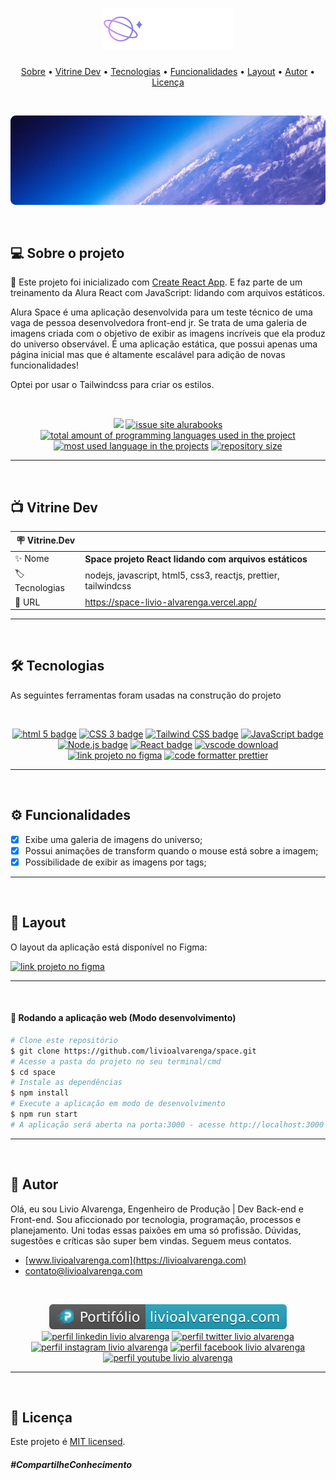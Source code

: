 <h1 align="center"> 
	<img alt="Alura Space" title="#AluraSpace" src="https://github.com/LivioAlvarenga/space/blob/master/public/images/logo.png?raw=true" />
</h1>
<p align="center">
 <a href="#-sobre-o-projeto">Sobre</a> •
 <a href="#-vitrine-dev">Vitrine Dev</a> •
 <a href="#-tecnologias">Tecnologias</a> •
 <a href="#-funcionalidades">Funcionalidades</a> •
 <a href="#-layout">Layout</a> •
 <a href="#-autor">Autor</a> • 
 <a href="#-licença">Licença</a>
</p>

&nbsp;

![Space App](https://github.com/LivioAlvarenga/space/blob/master/public/images/banner.png?raw=true#vitrinedev)

&nbsp;

## 💻 Sobre o projeto

🚀 Este projeto foi inicializado com [Create React App](https://github.com/facebook/create-react-app). E faz parte de um treinamento da Alura React com JavaScript: lidando com arquivos estáticos.

Alura Space é uma aplicação desenvolvida para um teste técnico de uma vaga de pessoa desenvolvedora front-end jr. Se trata de uma galeria de imagens criada com o objetivo de exibir as imagens incríveis que ela produz do universo observável. É uma aplicação estática, que possui apenas uma página inicial mas que é altamente escalável para adição de novas funcionalidades!

Optei por usar o Tailwindcss para criar os estilos.

&nbsp;

<p align="center">
  <a href="#license"><img src="https://img.shields.io/github/license/LivioAlvarenga/space?color=ff0000"></a>
  <a href="https://github.com/LivioAlvarenga/space/issues"><img src="https://img.shields.io/github/issues/LivioAlvarenga/space" alt="issue site alurabooks" /></a>
  <a href="https://github.com/LivioAlvarenga/space"><img src="https://img.shields.io/github/languages/count/LivioAlvarenga/space" alt="total amount of programming languages used in the project" /></a>
  <a href="https://github.com/LivioAlvarenga/space"><img src="https://img.shields.io/github/languages/top/LivioAlvarenga/space" alt="most used language in the projects" /></a>
  <a href="https://github.com/LivioAlvarenga/space"><img src="https://img.shields.io/github/repo-size/LivioAlvarenga/space" alt="repository size" /></a>
<p>

---

&nbsp;

## 📺 Vitrine Dev

| :placard: Vitrine.Dev |                                                                 |
| --------------------- | --------------------------------------------------------------- |
| :sparkles: Nome       | **Space projeto React lidando com arquivos estáticos**          |
| :label: Tecnologias   | nodejs, javascript, html5, css3, reactjs, prettier, tailwindcss |
| :rocket: URL          | https://space-livio-alvarenga.vercel.app/                       |

---

&nbsp;

## 🛠 Tecnologias

As seguintes ferramentas foram usadas na construção do projeto

&nbsp;

<p align="center">
  <a href= "https://html5.org/"><img alt="html 5 badge" src="https://img.shields.io/static/v1?logoWidth=15&logoColor=E34F26&logo=HTML5&label=Markup Language&message=HTML5&color=E34F26"></a>
  <a href= "https://developer.mozilla.org/pt-BR/docs/Web/CSS"><img alt="CSS 3 badge" src="https://img.shields.io/static/v1?logoWidth=15&logoColor=1572B6&logo=CSS3&label=Style&message=CSS3&color=1572B6"></a>
  <a href= "https://tailwindcss.com/"><img alt="Tailwind CSS badge" src="https://img.shields.io/static/v1?logoWidth=15&logoColor=06b6d4&logo=Tailwind CSS&label=Style&message=Tailwind CSS&color=06b6d4"></a>
  <a href= "https://www.javascript.com/"><img alt="JavaScript badge" src="https://img.shields.io/static/v1?logoWidth=15&logoColor=F7DF1E&logo=JavaScript&label=Language&message=JavaScript&color=F7DF1E"></a>
  <a href= "https://nodejs.org/en/"><img alt="Node.js badge" src="https://img.shields.io/static/v1?logoWidth=15&logoColor=339933&logo=Node.js&label=Runtime Environment&message=Node.js&color=3139933"></a>
  <a href= "https://reactjs.org/"><img alt="React badge" src="https://img.shields.io/static/v1?logoWidth=15&logoColor=61dafb&logo=React&label=Framework&message=React&color=61dafb"></a>
  <a href= "https://code.visualstudio.com/download"><img alt="vscode download" src="https://img.shields.io/static/v1?logoWidth=15&logoColor=007ACC&logo=Visual Studio Code&label=IDE&message=Visual Studio Code&color=007ACC"></a>
  <a href= "https://www.figma.com/file/orFnTds1FRP3t3gj6rJWDi/Alura-Space-%7C-React%3A-arquivos-est%C3%A1ticos-(Copy)?t=ddIsjTkxPcBtxkci-0"><img alt="link projeto no figma" src="https://img.shields.io/static/v1?logoWidth=15&logoColor=F24E1E&logo=Figma&label=Designer&message=Figma&color=F24E1E"></a>
  <a href= "https://github.com/prettier/prettier"><img alt="code formatter prettier" src="https://img.shields.io/static/v1?logoWidth=15&logoColor=F7B93E&logo=Prettier&label=Code Formatter&message=Prettier&color=F7B93E"></a>
</p>

---

&nbsp;

## ⚙️ Funcionalidades

- [x] Exibe uma galeria de imagens do universo;
- [x] Possui animações de transform quando o mouse está sobre a imagem;
- [x] Possibilidade de exibir as imagens por tags;

---

&nbsp;

## 🎨 Layout

O layout da aplicação está disponível no Figma:

<a href= "https://www.figma.com/file/orFnTds1FRP3t3gj6rJWDi/Alura-Space-%7C-React%3A-arquivos-est%C3%A1ticos-(Copy)?t=ddIsjTkxPcBtxkci-0"><img alt="link projeto no figma" src="https://img.shields.io/static/v1?logoWidth=15&logoColor=F24E1E&logo=Figma&label=Designer&message=Figma&color=F24E1E"></a>

---

&nbsp;

#### 🧭 Rodando a aplicação web (Modo desenvolvimento)

```bash
# Clone este repositório
$ git clone https://github.com/livioalvarenga/space.git
# Acesse a pasta do projeto no seu terminal/cmd
$ cd space
# Instale as dependências
$ npm install
# Execute a aplicação em modo de desenvolvimento
$ npm run start
# A aplicação será aberta na porta:3000 - acesse http://localhost:3000
```

---

&nbsp;

## 🦸 Autor

Olá, eu sou Livio Alvarenga, Engenheiro de Produção | Dev Back-end e Front-end. Sou aficcionado por tecnologia, programação, processos e planejamento. Uni todas essas paixões em uma só profissão. Dúvidas, sugestões e críticas são super bem vindas. Seguem meus contatos.

- [www.livioalvarenga.com](https://livioalvarenga.com)
- contato@livioalvarenga.com

&nbsp;

<p align="center">
  <a href= "https://www.livioalvarenga.com/"><img alt="portifólio livio alvarenga" src="https://raw.githubusercontent.com/LivioAlvarenga/LivioAlvarenga/3109a24e71f07dbad193ae0ddbc43b69b39c7adf/files/badgePortifolioLivio.svg"></a>
  <a href= "https://www.linkedin.com/in/livio-alvarenga-planejamento-mrp-engenheiro-produ%C3%A7%C3%A3o-materiais-vba-powerbi/"><img alt="perfil linkedin livio alvarenga" src="https://img.shields.io/static/v1?logoWidth=15&logoColor=0A66C2&logo=LinkedIn&label=LinkedIn&message=Livio Alvarenga&color=0A66C2"></a>
  <a href= "https://twitter.com/AlvarengaLivio"><img alt="perfil twitter livio alvarenga" src="https://img.shields.io/static/v1?logoWidth=15&logoColor=1DA1F2&logo=Twitter&label=Twitter&message=@AlvarengaLivio&color=1DA1F2"></a>
  <a href= "https://www.instagram.com/livio_alvarenga/"><img alt="perfil instagram livio alvarenga" src="https://img.shields.io/static/v1?logoWidth=15&logoColor=E4405F&logo=Instagram&label=Instagram&message=@livio_alvarenga&color=E4405F"></a>
  <a href= "https://www.facebook.com/profile.php?id=100083957091312"><img alt="perfil facebook livio alvarenga" src="https://img.shields.io/static/v1?logoWidth=15&logoColor=1877F2&logo=Facebook&label=Facebook&message=Livio Alvarenga&color=1877F2"></a>
  <a href= "https://www.youtube.com/channel/UCrZgsh8IWyyNrRZ7cjrPbcg"><img alt="perfil youtube livio alvarenga" src="https://img.shields.io/static/v1?logoWidth=15&logoColor=FF0000&logo=YouTube&label=Youtube&message=Livio Alvarenga&color=FF0000"></a>
</p>

---

&nbsp;

## 📝 Licença

Este projeto é [MIT licensed](./LICENSE).

##### _#CompartilheConhecimento_
